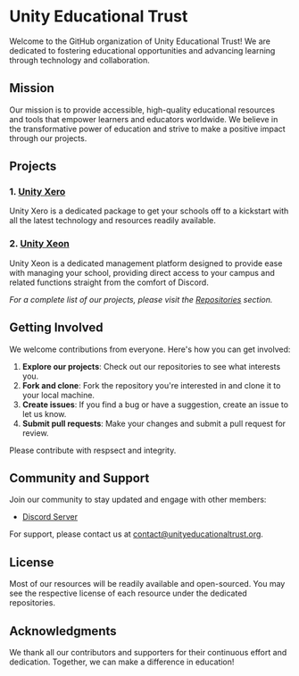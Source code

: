 # Unity Educational Trust

Welcome to the GitHub organization of Unity Educational Trust! We are dedicated to fostering educational opportunities and advancing learning through technology and collaboration.

## Mission

Our mission is to provide accessible, high-quality educational resources and tools that empower learners and educators worldwide. We believe in the transformative power of education and strive to make a positive impact through our projects.

## Projects

### 1. [Unity Xero](https://coming.soon)
Unity Xero is a dedicated package to get your schools off to a kickstart with all the latest technology and resources readily available.

### 2. [Unity Xeon](link-to-project)
Unity Xeon is a dedicated management platform designed to provide ease with managing your school, providing direct access to your campus and related functions straight from the comfort of Discord.

_For a complete list of our projects, please visit the [Repositories](https://github.com/Unity-Educational-Trust?tab=repositories) section._

## Getting Involved

We welcome contributions from everyone. Here's how you can get involved:

1. **Explore our projects**: Check out our repositories to see what interests you.
2. **Fork and clone**: Fork the repository you're interested in and clone it to your local machine.
3. **Create issues**: If you find a bug or have a suggestion, create an issue to let us know.
4. **Submit pull requests**: Make your changes and submit a pull request for review.

Please contribute with respsect and integrity.

## Community and Support

Join our community to stay updated and engage with other members:

- [Discord Server](https://discord.com/invite/9vR4fn9URH)

For support, please contact us at [contact@unityeducationaltrust.org](mailto:contact@unityeducationaltrust.org).

## License

Most of our resources will be readily available and open-sourced. You may see the respective license of each resource under the dedicated repositories.

## Acknowledgments

We thank all our contributors and supporters for their continuous effort and dedication. Together, we can make a difference in education!
